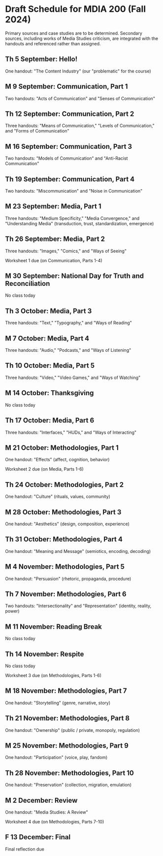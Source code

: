 # Draft Schedule for MDIA 200 (Fall 2024) 

Primary sources and case studies are to be determined. Secondary sources, including works of Media Studies criticism, are integrated with the handouts and referenced rather than assigned. 

## Th 5 September: Hello! 

One handout: "The Content Industry" (our "problematic" for the course) 

## M 9 September: Communication, Part 1

Two handouts: "Acts of Communication" and "Senses of Communication"

## Th 12 September: Communication, Part 2 

Three handouts: "Means of Communication," "Levels of Communication," and "Forms of Communication"

## M 16 September: Communication, Part 3 

Two handouts: "Models of Communication" and "Anti-Racist Communication"

## Th 19 September: Communication, Part 4 

Two handouts: "Miscommunication" and "Noise in Communication"

## M 23 September: Media, Part 1 

Three handouts: "Medium Specificity," "Media Convergence," and "Understanding Media" (transduction, trust, standardization, emergence)

## Th 26 September: Media, Part 2 

Three handouts: "Images," "Comics," and "Ways of Seeing"

Worksheet 1 due (on Communication, Parts 1-4)

## M 30 September: National Day for Truth and Reconciliation

No class today

## Th 3 October: Media, Part 3 

Three handouts: "Text," "Typography," and "Ways of Reading"

## M 7 October: Media, Part 4 

Three handouts: "Audio," "Podcasts," and "Ways of Listening"

## Th 10 October: Media, Part 5

Three handouts: "Video," "Video Games," and "Ways of Watching"

## M 14 October: Thanksgiving 

No class today

## Th 17 October: Media, Part 6 

Three handouts: "Interfaces," "HUDs," and "Ways of Interacting"

## M 21 October: Methodologies, Part 1

One handout: "Effects" (affect, cognition, behavior)

Worksheet 2 due (on Media, Parts 1-6) 

## Th 24 October: Methodologies, Part 2

One handout: "Culture" (rituals, values, community)

## M 28 October: Methodologies, Part 3

One handout: "Aesthetics" (design, composition, experience)

## Th 31 October: Methodologies, Part 4

One handout: "Meaning and Message" (semiotics, encoding, decoding) 

## M 4 November: Methodologies, Part 5

One handout: "Persuasion" (rhetoric, propaganda, procedure)

## Th 7 November: Methodologies, Part 6 

Two handouts: "Intersectionality" and "Representation" (identity, reality, power)

## M 11 November: Reading Break 

No class today

## Th 14 November: Respite 

No class today 

Worksheet 3 due (on Methodologies, Parts 1-6)

## M 18 November: Methodologies, Part 7 

One handout: "Storytelling" (genre, narrative, story)

## Th 21 November: Methodologies, Part 8 

One handout: "Ownership" (public / private, monopoly, regulation) 

## M 25 November: Methodologies, Part 9 

One handout: "Participation" (voice, play, fandom)

## Th 28 November: Methodologies, Part 10

One handout: "Preservation" (collection, migration, emulation) 

## M 2 December: Review 

One handout: "Media Studies: A Review"

Worksheet 4 due (on Methodologies, Parts 7-10)

## F 13 December: Final 

Final reflection due 

